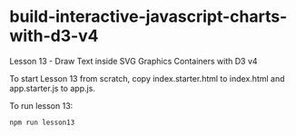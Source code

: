 # build-interactive-javascript-charts-with-d3-v4

Lesson 13 - Draw Text inside SVG Graphics Containers with D3 v4

To start Lesson 13 from scratch, copy index.starter.html to index.html and app.starter.js to app.js.

To run lesson 13:
```
npm run lesson13
```
